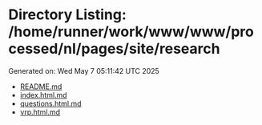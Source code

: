 # Directory Listing: /home/runner/work/www/www/processed/nl/pages/site/research
Generated on: Wed May  7 05:11:42 UTC 2025

- [README.md](README.md)
- [index.html.md](index.html.md)
- [questions.html.md](questions.html.md)
- [vrp.html.md](vrp.html.md)
